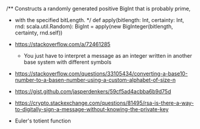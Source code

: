 
  /** Constructs a randomly generated positive BigInt that is probably prime,
   *  with the specified bitLength.
   */
  def apply(bitlength: Int, certainty: Int, rnd: scala.util.Random): BigInt =
    apply(new BigInteger(bitlength, certainty, rnd.self))

* https://stackoverflow.com/a/72461285
    * You just have to interpret a message as an integer written in another base system with different symbols
* https://stackoverflow.com/questions/33105434/converting-a-base10-number-to-a-basen-number-using-a-custom-alphabet-of-size-n
* https://gist.github.com/jasperdenkers/59cf5ad4acbba6b9d75d
* https://crypto.stackexchange.com/questions/81495/rsa-is-there-a-way-to-digitally-sign-a-message-without-knowing-the-private-key
* Euler's totient function